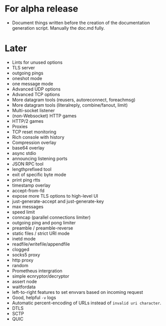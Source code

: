 # For alpha release

* Document things written before the creation of the documentation generation script. Manually the doc.md fully. 

# Later

* Lints for unused options
* TLS server
* outgoing pings
* oneshot mode
* one message mode
* Advanced UDP options
* Advanced TCP options
* More datagram tools (reusers, autoreconnect, foreachmsg)
* More datagram tools (literalreply, combine/fanout, limit)
* Multi-socket listener
* (non-Websocket) HTTP games
* HTTP/2 games
* Proxies
* TCP reset monitoring
* Rich console with history
* Compression overlay
* base64 overlay
* async stdio
* announcing listening ports
* JSON RPC tool
* lengthprefixed tool
* exit of specific byte mode
* print ping rtts
* timestamp overlay
* accept-from-fd
* expose more TLS options to high-level UI
* just-generate-accept and just-generate-key
* max messages
* speed limit
* conncap (parallel connections limiter)
* outgoing ping and pong limiter
* preamble / preamble-reverse
* static files / strict URI mode
* inetd mode
* readfile/writefile/appendfile
* clogged
* socks5 proxy
* http proxy
* random
* Prometheus intergration
* simple ecnryptor/decryptor
* assert node
* waitfordata
* left-to-right features to set envvars based on incoming request
* Good, helpful `-v` logs
* Automatic percent-encoding of URLs instead of `invalid uri character`.
* DTLS
* SCTP
* QUIC
